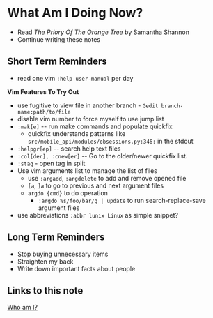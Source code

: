 # What Am I Doing Now?

- Read _The Priory Of The Orange Tree_ by Samantha Shannon
- Continue writing these notes

## Short Term Reminders

- read one vim `:help user-manual` per day

**Vim Features To Try Out**

- use fugitive to view file in another branch - `Gedit branch-name:path/to/file`
- disable vim number to force myself to use jump list
- `:mak[e]` -- run make commands and populate quickfix
  - quickfix understands patterns like `src/mobile_api/modules/obsessions.py:346:` in the stdout
- `:helpgr[ep]` -- search help text files
- `:col[der], :cnew[er]` -- Go to the older/newer quickfix list.
- `:stag` - open tag in split
- Use vim arguments list to manage the list of files
  - use `:argadd`, `:argdelete` to add and remove opened file
  - `[a`, `]a` to go to previous and next argument files
  - `argdo {cmd}` to do operation
    - `:argdo %s/foo/bar/g | update` to run search-replace-save argument files
- use abbreviations `:abbr lunix Linux` as simple snippet?

## Long Term Reminders

- Stop buying unnecessary items
- Straighten my back
- Write down important facts about people

## Links to this note

[Who am I?](index.md)
